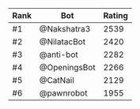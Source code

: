 Rank|Bot|Rating
---|---|---
#1|@Nakshatra3|2539
#2|@NilatacBot|2420
#3|@anti-bot|2282
#4|@OpeningsBot|2266
#5|@CatNail|2129
#6|@pawnrobot|1955
